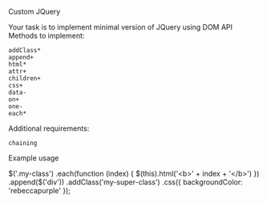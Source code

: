 Custom JQuery

Your task is to implement minimal version of JQuery using DOM API Methods to implement:

    addClass*
    append+
    html*
    attr+
    children+
    css+
    data-
    on+
    one-
    each*

Additional requirements:

    chaining

Example usage

$('.my-class')
    .each(function (index) {
        $(this).html('<b>' + index + '</b>')
    })
    .append($('div'))
    .addClass('my-super-class')
    .css({
        backgroundColor: 'rebeccapurple'
    });
